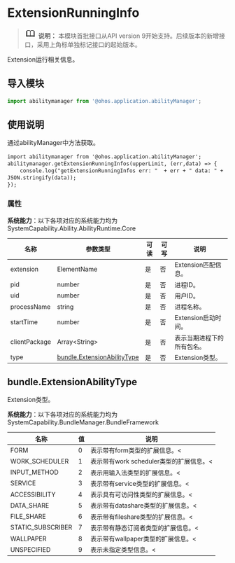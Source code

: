 # ExtensionRunningInfo

> ![icon-note.gif](public_sys-resources/icon-note.gif) **说明：**
> 本模块首批接口从API version 9开始支持。后续版本的新增接口，采用上角标单独标记接口的起始版本。


Extension运行相关信息。

## 导入模块

```js
import abilitymanager from '@ohos.application.abilityManager';
```

## 使用说明


通过abilityManager中方法获取。



```
import abilitymanager from '@ohos.application.abilityManager';
abilitymanager.getExtensionRunningInfos(upperLimit, (err,data) => { 
    console.log("getExtensionRunningInfos err: "  + err + " data: " + JSON.stringify(data));
});
```


### 属性

**系统能力**：以下各项对应的系统能力均为SystemCapability.Ability.AbilityRuntime.Core

| 名称 | 参数类型 | 可读 | 可写 | 说明 |
| -------- | -------- | -------- | -------- | -------- |
| extension | ElementName | 是 | 否 | Extension匹配信息。 |
| pid | number | 是 | 否 | 进程ID。 |
| uid | number | 是 | 否 | 用户ID。 |
| processName | string | 是 | 否 | 进程名称。 |
| startTime | number | 是 | 否 | Extension启动时间。 |
| clientPackage | Array&lt;String&gt; | 是 | 否 | 表示当期进程下的所有包名。 |
| type | [bundle.ExtensionAbilityType](#bundleextensionabilitytype) | 是 | 否 | Extension类型。 |


## bundle.ExtensionAbilityType

Extension类型。

**系统能力**：以下各项对应的系统能力均为SystemCapability.BundleManager.BundleFramework

  | 名称 | 值 | 说明 | 
| -------- | -------- | -------- |
| FORM | 0 | 表示带有form类型的扩展信息。< | 
| WORK_SCHEDULER | 1 | 表示带有work&nbsp;scheduler类型的扩展信息。< | 
| INPUT_METHOD | 2 | 表示用输入法类型的扩展信息。< | 
| SERVICE | 3 | 表示带有service类型的扩展信息。< | 
| ACCESSIBILITY | 4 | 表示具有可访问性类型的扩展信息。< | 
| DATA_SHARE | 5 | 表示带有datashare类型的扩展信息。< | 
| FILE_SHARE | 6 | 表示带有fileshare类型的扩展信息。< | 
| STATIC_SUBSCRIBER | 7 | 表示带有静态订阅者类型的扩展信息。< | 
| WALLPAPER | 8 | 表示带有wallpaper类型的扩展信息。< | 
| UNSPECIFIED | 9 | 表示未指定类型信息。< | 
